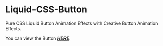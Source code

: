 # Liquid-CSS-Button

Pure CSS Liquid Button Animation Effects with Creative Button Animation Effects.

You can view the Button <b><em><str>[HERE](https://sh1k44r.github.io/Liquid-CSS-Button/)</str></em></b>.
